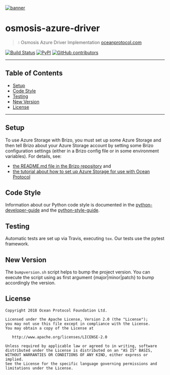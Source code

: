 [![banner](https://raw.githubusercontent.com/oceanprotocol/art/master/github/repo-banner%402x.png)](https://oceanprotocol.com)

# osmosis-azure-driver

> 💧 Osmosis Azure Driver Implementation
> [oceanprotocol.com](https://oceanprotocol.com)

[![Build Status](https://travis-ci.com/oceanprotocol/osmosis-azure-driver.svg)](https://travis-ci.com/oceanprotocol/osmosis-azure-driver)
[![PyPI](https://img.shields.io/pypi/v/osmosis-azure-driver.svg)](https://pypi.org/project/osmosis-azure-driver/)
[![GitHub contributors](https://img.shields.io/github/contributors/oceanprotocol/osmosis-azure-driver.svg)](https://github.com/oceanprotocol/osmosis-azure-driver/graphs/contributors)

---

## Table of Contents

- [Setup](#setup)
- [Code Style](#code-style)
- [Testing](#testing)
- [New Version](#new-version)
- [License](#license)

---

## Setup

To use Azure Storage with Brizo, you must set up some Azure Storage and then tell Brizo about your Azure Storage account by setting some Brizo configuration settings (either in a Brizo config file or in some environment variables). For details, see:

- [the README.md file in the Brizo repository](https://github.com/oceanprotocol/brizo/blob/develop/README.md) and
- [the tutorial about how to set up Azure Storage for use with Ocean Protocol](https://docs.oceanprotocol.com/tutorials/azure-for-brizo/)

## Code Style

Information about our Python code style is documented in the [python-developer-guide](https://github.com/oceanprotocol/dev-ocean/blob/master/doc/development/python-developer-guide.md)
and the [python-style-guide](https://github.com/oceanprotocol/dev-ocean/blob/master/doc/development/python-style-guide.md).

## Testing

Automatic tests are set up via Travis, executing `tox`.
Our tests use the pytest framework.

## New Version

The `bumpversion.sh` script helps to bump the project version. You can execute the script using as first argument {major|minor|patch} to bump accordingly the version.

## License

```text
Copyright 2018 Ocean Protocol Foundation Ltd.

Licensed under the Apache License, Version 2.0 (the "License");
you may not use this file except in compliance with the License.
You may obtain a copy of the License at

   http://www.apache.org/licenses/LICENSE-2.0

Unless required by applicable law or agreed to in writing, software
distributed under the License is distributed on an "AS IS" BASIS,
WITHOUT WARRANTIES OR CONDITIONS OF ANY KIND, either express or implied.
See the License for the specific language governing permissions and
limitations under the License.
```